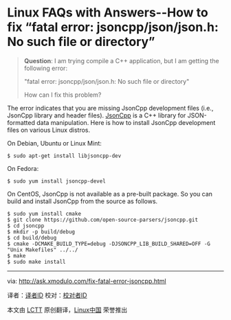Linux FAQs with Answers--How to fix “fatal error: jsoncpp/json/json.h: No such file or directory”
================================================================================
> **Question**: I am trying compile a C++ application, but I am getting the following error:
> 
> "fatal error: jsoncpp/json/json.h: No such file or directory"
> 
> How can I fix this problem? 

The error indicates that you are missing JsonCpp development files (i.e., JsonCpp library and header files). [JsonCpp][1] is a C++ library for JSON-formatted data manipulation. Here is how to install JsonCpp development files on various Linux distros.

On Debian, Ubuntu or Linux Mint:

    $ sudo apt-get install libjsoncpp-dev

On Fedora:

    $ sudo yum install jsoncpp-devel

On CentOS, JsonCpp is not available as a pre-built package. So you can build and install JsonCpp from the source as follows.

    $ sudo yum install cmake
    $ git clone https://github.com/open-source-parsers/jsoncpp.git
    $ cd jsoncpp
    $ mkdir -p build/debug
    $ cd build/debug
    $ cmake -DCMAKE_BUILD_TYPE=debug -DJSONCPP_LIB_BUILD_SHARED=OFF -G "Unix Makefiles" ../../
    $ make
    $ sudo make install 

--------------------------------------------------------------------------------

via: http://ask.xmodulo.com/fix-fatal-error-jsoncpp.html

译者：[译者ID](https://github.com/译者ID)
校对：[校对者ID](https://github.com/校对者ID)

本文由 [LCTT](https://github.com/LCTT/TranslateProject) 原创翻译，[Linux中国](http://linux.cn/) 荣誉推出

[1]:https://github.com/open-source-parsers/jsoncpp